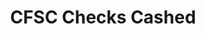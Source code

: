 ---
title: "CFSC Checks Cashed"
url: /milwaukee/cfsc-checks-cashed-north-76th-street/
shop: pawnbroker
---